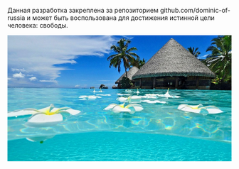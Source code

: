 Данная разработка закреплена за репозиторием github.com/dominic-of-russia и может быть воспользована для достижения истинной цели человека: свободы.

![](./Картинки/Самоотдача.jpg)
